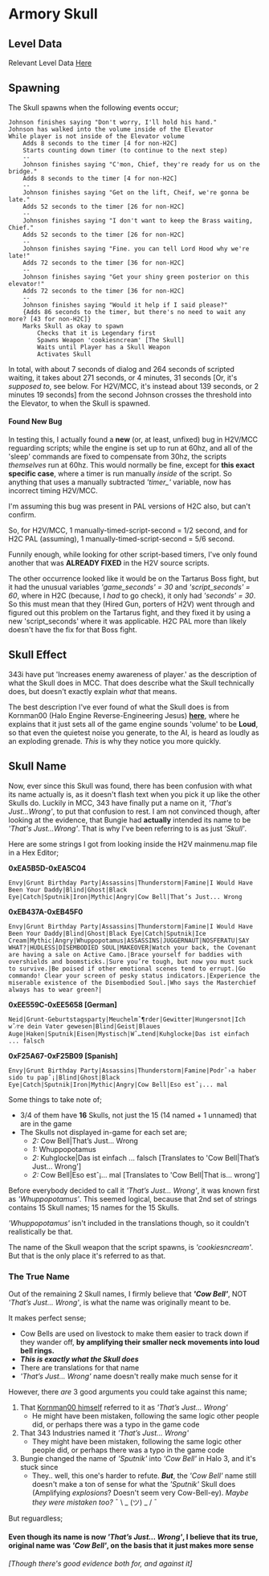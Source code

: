 # Armory Skull
## Level Data
Relevant Level Data [Here](SkullData.md)
## Spawning
The Skull spawns when the following events occur;

```
Johnson finishes saying "Don't worry, I'll hold his hand."
Johnson has walked into the volume inside of the Elevator
While player is not inside of the Elevator volume
	Adds 8 seconds to the timer [4 for non-H2C] 
	Starts counting down timer (to continue to the next step)
    --
	Johnson finishes saying "C'mon, Chief, they're ready for us on the bridge."    
    Adds 8 seconds to the timer [4 for non-H2C]
    --
    Johnson finishes saying "Get on the lift, Cheif, we're gonna be late."    
    Adds 52 seconds to the timer [26 for non-H2C]
    --
    Johnson finishes saying "I don't want to keep the Brass waiting, Chief."    
    Adds 52 seconds to the timer [26 for non-H2C]
    --
    Johnson finishes saying "Fine. you can tell Lord Hood why we're late!"    
    Adds 72 seconds to the timer [36 for non-H2C]
    --
    Johnson finishes saying "Get your shiny green posterior on this elevator!"    
    Adds 72 seconds to the timer [36 for non-H2C]
    --
    Johnson finishes saying "Would it help if I said please?"    
    {Adds 86 seconds to the timer, but there's no need to wait any more? [43 for non-H2C]}
    Marks Skull as okay to spawn
    	Checks that it is Legendary first
        Spawns Weapon 'cookiesncream' [The Skull]
        Waits until Player has a Skull Weapon
        Activates Skull
```
In total, with about 7 seconds of dialog and 264 seconds of scripted waiting, it takes about 271 seconds, or 4 minutes, 31 seconds [Or, it's _supposed to_, see below. For H2V/MCC, it's instead about 139 seconds, or 2 minutes 19 seconds] from the second Johnson crosses the threshold into the Elevator, to when the Skull is spawned.


#### Found New Bug

In testing this, I actually found a **new** (or, at least, unfixed) bug in H2V/MCC reguarding scripts; while the engine is set up to run at 60hz, and all of the 'sleep' commands are fixed to compensate from 30hz, the scripts _themselves_ run at 60hz. This would normally be fine, except for **this exact specific case**, where a timer is run manually _inside_ of the script. So anything that uses a manually subtracted *'timer_'* variable, now has incorrect timing H2V/MCC. 

I'm assuming this bug was present in PAL versions of H2C also, but can't confirm.

So, for H2V/MCC, 1 manually-timed-script-second = 1/2 second, and for H2C PAL (assuming), 1 manually-timed-script-second = 5/6 second. 

Funnily enough, while looking for other script-based timers, I've only found another that was **ALREADY FIXED** in the H2V source scripts. 

The other occurrence looked like it would be on the Tartarus Boss fight, but it had the unusual variables _'game_seconds' = 30_ and _'script_seconds' = 60_, where in H2C (because, I _had_ to go check), it only had _'seconds' = 30_. So this must mean that they (Hired Gun, porters of H2V) went through and figured out this problem on the Tartarus fight, and they fixed it by using a new 'script_seconds' where it was applicable. H2C PAL more than likely doesn't have the fix for that Boss fight.

## Skull Effect

343i have put 'Increases enemy awareness of player.' as the description of what the Skull does in MCC. That does describe what the Skull technically does, but doesn't exactly explain _what_ that means. 

The best description I've ever found of what the Skull does is from Kornman00 (Halo Engine Reverse-Engineering Jesus) [**here**](http://forums.bungie.org/halo/archive35.pl?read=1049288), where he explains that it just sets all of the game engine sounds 'volume' to be **Loud**, so that even the quietest noise you generate, to the AI, is heard as loudly as an exploding grenade. _This_ is why they notice you more quickly.

## Skull Name
Now, ever since this Skull was found, there has been confusion with what its name actually is, as it doesn't flash text when you pick it up like the other Skulls do. Luckily in MCC, 343 have finally put a name on it, _'That's Just...Wrong'_, to put that confusion to rest. I am not convinced though, after looking at the evidence, that Bungie had **actually** intended its name to be _'That's Just...Wrong'_. That is why I've been referring to is as just _'Skull'_.



Here are some strings I got from looking inside the H2V mainmenu.map file in a Hex Editor;


**0xEA5B5D-0xEA5C04**
```
Envy|Grunt Birthday Party|Assassins|Thunderstorm|Famine|I Would Have Been Your Daddy|Blind|Ghost|Black Eye|Catch|Sputnik|Iron|Mythic|Angry|Cow Bell|That’s Just... Wrong
```
**0xEB437A-0xEB45F0**
```
Envy|Grunt Birthday Party|Assassins|Thunderstorm|Famine|I Would Have Been Your Daddy|Blind|Ghost|Black Eye|Catch|Sputnik|Ice Cream|Mythic|Angry|Whuppopotamus|ASSASSINS|JUGGERNAUT|NOSFERATU|SAY WHAT?|HUDLESS|DISEMBODIED SOUL|MAKEOVER|Watch your back, the Covenant are having a sale on Active Camo.|Brace yourself for baddies with overshields and boomsticks.|Sure you’re tough, but now you must suck to survive.|Be poised if other emotional scenes tend to errupt.|Go commando! Clear your screen of pesky status indicators.|Experience the miserable existence of the Disembodied Soul.|Who says the Masterchief always has to wear green?|
```
**0xEE559C-0xEE5658 [German]**
```
Neid|Grunt-Geburtstagsparty|Meuchelmˆ¶rder|Gewitter|Hungersnot|Ich wˆ⁄re dein Vater gewesen|Blind|Geist|Blaues Auge|Haken|Sputnik|Eisen|Mystisch|Wˆ…tend|Kuhglocke|Das ist einfach ... falsch
```
**0xF25A67-0xF25B09 [Spanish]**
```
Envy|Grunt Birthday Party|Assassins|Thunderstorm|Famine|Podrˆ›a haber sido tu papˆ¡|Blind|Ghost|Black Eye|Catch|Sputnik|Iron|Mythic|Angry|Cow Bell|Eso estˆ¡... mal
```

Some things to take note of;
 * 3/4 of them have **16** Skulls, not just the 15 (14 named + 1 unnamed) that are in the game
 * The Skulls not displayed in-game for each set are;
	 * _2:_ Cow Bell|That’s Just... Wrong
	 * _1:_ Whuppopotamus
	 * _2:_ Kuhglocke|Das ist einfach ... falsch [Translates to 'Cow Bell|That’s Just... Wrong']
	 * _2:_ Cow Bell|Eso estˆ¡... mal [Translates to 'Cow Bell|That is... wrong']

Before everybody decided to call it _'That’s Just... Wrong'_, it was known first as _'Whuppopotamus'_. This seemed logical, because that 2nd set of strings contains 15 Skull names; 15 names for the 15 Skulls.

_'Whuppopotamus'_ isn't included in the translations though, so it couldn't realistically be that.

The name of the Skull weapon that the script spawns, is _'cookiesncream'_. But that is the only place it's referred to as that.
 
### The True Name
Out of the remaining 2 Skull names, I firmly believe that _**'Cow Bell'**_, NOT _'That’s Just... Wrong'_, is what the name was originally meant to be.

It makes perfect sense;
 * Cow Bells are used on livestock to make them easier to track down if they wander off, **by amplifying their smaller neck movements into loud bell rings.**
 * _**This is exactly what the Skull does**_
 * There are translations for that name
 * _'That’s Just... Wrong'_ name doesn't really make much sense for it

However, there _are_ 3 good arguments you could take against this name;

1. That [Kornman00 himself](http://forums.bungie.org/halo/archive35.pl?read=1049288) referred to it as _'That’s Just... Wrong'_ 
    * He might have been mistaken, following the same logic other people did, or perhaps there was a typo in the game code
2. That 343 Industries named it _'That’s Just... Wrong'_ 
    * They might have been mistaken, following the same logic other people did, or perhaps there was a typo in the game code
3. Bungie changed the name of _'Sputnik'_ into _'Cow Bell'_ in Halo 3, and it's stuck since
    * They.. well, this one's harder to refute. _**But**_, the _'Cow Bell'_ name still doesn't make a ton of sense for what the _'Sputnik'_ Skull does (Amplifying _explosions_? Doesn't seem very Cow-Bell-ey). _Maybe they were mistaken too?_  ¯ \ _ (ツ) _ / ¯

But reguardless;
#### Even though its name is now _'That’s Just... Wrong'_, I believe that its true, original name was _'Cow Bell'_, on the basis that it just makes more sense
###### [Though there's good evidence both for, and against it]
